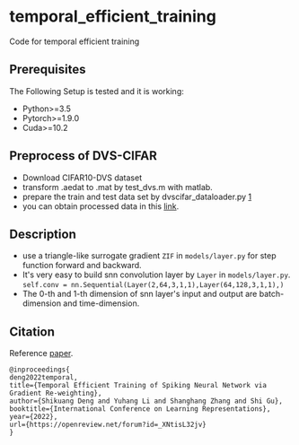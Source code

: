 # temporal_efficient_training
 Code for temporal efficient training

## Prerequisites
The Following Setup is tested and it is working:
 * Python>=3.5
 * Pytorch>=1.9.0
 * Cuda>=10.2

## Preprocess of DVS-CIFAR
 * Download CIFAR10-DVS dataset
 * transform .aedat to .mat by test_dvs.m with matlab.
 * prepare the train and test data set by dvscifar_dataloader.py [1](https://github.com/aa-samad/conv_snn)
 * you can obtain processed data in this [link](https://drive.google.com/file/d/1s2csG5eagX3ZMfFpZCd5d7g8zqJxht4U/view?usp=drive_link).

## Description
 * use a triangle-like surrogate gradient `ZIF` in `models/layer.py` for step function forward and backward.
 * It's very easy to build snn convolution layer by `Layer` in `models/layer.py`. \
   `self.conv = nn.Sequential(Layer(2,64,3,1,1),Layer(64,128,3,1,1),)`
 * The 0-th and 1-th dimension of snn layer's input and output are batch-dimension and time-dimension. 
 

## Citation
Reference [paper](https://openreview.net/forum?id=_XNtisL32jv).
```
@inproceedings{
deng2022temporal,
title={Temporal Efficient Training of Spiking Neural Network via Gradient Re-weighting},
author={Shikuang Deng and Yuhang Li and Shanghang Zhang and Shi Gu},
booktitle={International Conference on Learning Representations},
year={2022},
url={https://openreview.net/forum?id=_XNtisL32jv}
}
```
